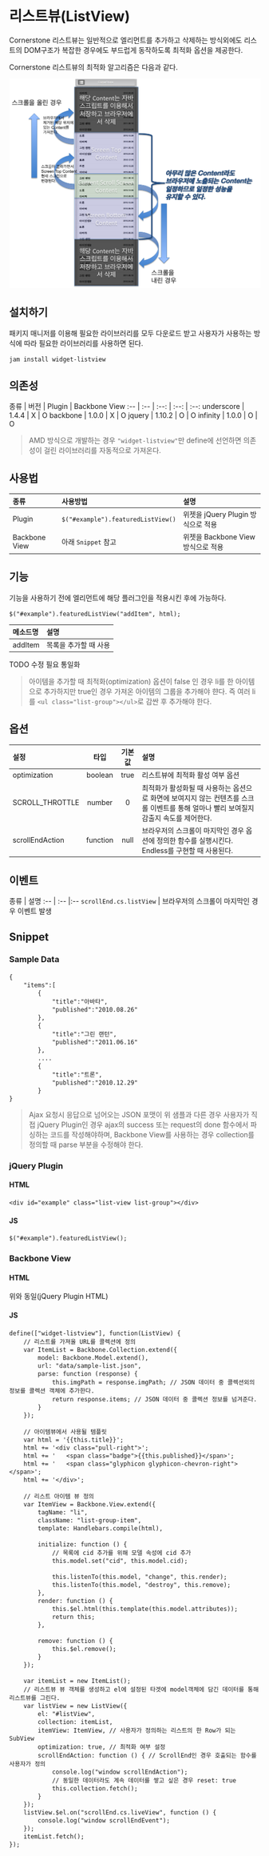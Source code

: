 <!--
{
	"id": 4402,
	"title": "리스트뷰(ListView)",
	"outline": "Cornerstone의 리스트뷰는 일반적으로 엘리먼트를 추가하고 삭제하는 방식외에도 리스트의 DOM구조가 복잡한 경우에도 부드럽게 동작하도록 최적화 옵션을 제공한다. javascript를 이용하는 방식...",
	"tags": ["widget", "featured"],
	"order": [4, 4, 2],
	"thumbnail": "4.4.02.list_view.png"
}
-->


# 리스트뷰(ListView)

Cornerstone 리스트뷰는 일반적으로 엘리먼트를 추가하고 삭제하는 방식외에도 리스트의 DOM구조가 복잡한 경우에도 부드럽게 동작하도록 최적화 옵션을 제공한다.

Cornerstone 리스트뷰의 최적화 알고리즘은 다음과 같다.

![<리스트뷰 최적화 원리>](<images/listview-optimization.png>)

## 설치하기

패키지 매니저를 이용해 필요한 라이브러리를 모두 다운로드 받고 사용자가 사용하는 방식에 따라 필요한 라이브러리를 사용하면 된다.

```
jam install widget-listview
```

## 의존성

종류 | 버전 | Plugin | Backbone View
:-- | :-- | :--: | :--: | :--:
underscore | 1.4.4 | X | O
backbone | 1.0.0 | X | O
jquery | 1.10.2 | O | O
infinity | 1.0.0 | O | O

> AMD 방식으로 개발하는 경우 `"widget-listview"`만 define에 선언하면 의존성이 걸린 라이브러리를 자동적으로 가져온다.

## 사용법

종류 | 사용방법 | 설명
:-- | :-- | :--
Plugin | `$("#example").featuredListView()` | 위젯을 jQuery Plugin 방식으로 적용
Backbone View | 아래 `Snippet` 참고 | 위젯을 Backbone View 방식으로 적용

## 기능
기능을 사용하기 전에 엘리먼트에 해당 플러그인을 적용시킨 후에 가능하다.
```
$("#example").featuredListView("addItem", html);
```
메소드명 | 설명
:-- | :--
addItem | 목록을 추가할 때 사용

TODO 수정 필요 통일화
> 아이템을 추가할 때 최적화(optimization) 옵션이 false 인 경우 li를 한 아이템으로 추가하지만
true인 경우 가져온 아이템의 그룹을 추가해야 햔다. 즉 여러 li를 `<ul class="list-group"></ul>`로 감싼 후 추가해야 한다.

## 옵션

설정 | 타입 | 기본값 | 설명
:-- | :-: | :-: | :--
optimization | boolean | true | 리스트뷰에 최적화 활성 여부 옵션
SCROLL_THROTTLE | number | 0 | 최적화가 활성화될 때 사용하는 옵션으로 화면에 보여지지 않는 컨텐츠를 스크롤 이벤트를 통해 얼마나 빨리 보여질지 감출지 속도를 제어한다.
scrollEndAction | function | null | 브라우저의 스크롤이 마지막인 경우 옵션에 정의한 함수를 실행시킨다. Endless를 구현할 때 사용된다.

## 이벤트
종류 | 설명
:-- | :-- |:--
`scrollEnd.cs.listView` | 브라우저의 스크롤이 마지막인 경우 이벤트 발생

## Snippet
### Sample Data
```
{
	"items":[
		{
			"title":"아바타",
			"published":"2010.08.26"
		},
		{
			"title":"그린 랜턴",
			"published":"2011.06.16"
		},
		....
		{
			"title":"트론",
			"published":"2010.12.29"
		}
}
```
> Ajax 요청시 응답으로 넘어오는 JSON 포맷이 위 샘플과 다른 경우 사용자가 직접 jQuery Plugin인 경우
 ajax의 success 또는 request의 done 함수에서 파싱하는 코드를 작성해야하며, Backbone View를 사용하는 경우
 collection를 정의할 때 parse 부분을 수정해야 한다.


### jQuery Plugin
#### HTML
```
<div id="example" class="list-view list-group"></div>
```

#### JS
```
$("#example").featuredListView();
```

### Backbone View
#### HTML
위와 동일(jQuery Plugin HTML)

#### JS
```
define(["widget-listview"], function(ListView) {
    // 리스트를 가져올 URL를 콜렉션에 정의
    var ItemList = Backbone.Collection.extend({
        model: Backbone.Model.extend(),
        url: "data/sample-list.json",
        parse: function (response) {
            this.imgPath = response.imgPath; // JSON 데이터 중 콜렉션외의 정보를 콜렉션 객체에 추가한다.
            return response.items; // JSON 데이터 중 콜렉션 정보를 넘겨준다.
        }
    });

    // 아이템뷰에서 사용될 템플릿
    var html = '{{this.title}}';
    html += '<div class="pull-right">';
    html += '   <span class="badge">{{this.published}}</span>';
    html += '   <span class="glyphicon glyphicon-chevron-right"></span>';
    html += '</div>';

    // 리스트 아이템 뷰 정의
    var ItemView = Backbone.View.extend({
        tagName: "li",
        className: "list-group-item",
        template: Handlebars.compile(html),

        initialize: function () {
            // 목록에 cid 추가를 위해 모델 속성에 cid 추가
            this.model.set("cid", this.model.cid);

            this.listenTo(this.model, "change", this.render);
            this.listenTo(this.model, "destroy", this.remove);
        },
        render: function () {
            this.$el.html(this.template(this.model.attributes));
            return this;
        },

        remove: function () {
            this.$el.remove();
        }
    });

    var itemList = new ItemList();
    // 리스트뷰 뷰 객체를 생성하고 el에 설정된 타겟에 model객체에 담긴 데이터를 통해 리스트뷰를 그린다.
    var listView = new ListView({
        el: "#listView",
        collection: itemList,
        itemView: ItemView, // 사용자가 정의하는 리스트의 한 Row가 되는 SubView
        optimization: true, // 최적화 여부 설정
        scrollEndAction: function () { // ScrollEnd인 경우 호출되는 함수를 사용자가 정의
            console.log("window scrollEndAction");
            // 동일한 데이터라도 계속 데이터를 쌓고 싶은 경우 reset: true
            this.collection.fetch();
        }
    });
    listView.$el.on("scrollEnd.cs.liveView", function () {
        console.log("window scrollEndEvent");
    });
    itemList.fetch();
});
```
